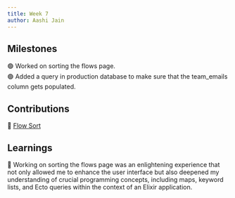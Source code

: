 ```yaml
---
title: Week 7
author: Aashi Jain
---
```


## Milestones

🟢 Worked on sorting the flows page.<br>
🟢 Added a query in production database to make sure that the team_emails column gets populated.

## Contributions

🏅 [Flow Sort](https://github.com/glific/glific/pull/3024)


## Learnings

🎯 Working on sorting the flows page was an enlightening experience that not only allowed me to enhance the user interface but also deepened my understanding of crucial programming concepts, including maps, keyword lists, and Ecto queries within the context of an Elixir application. 

